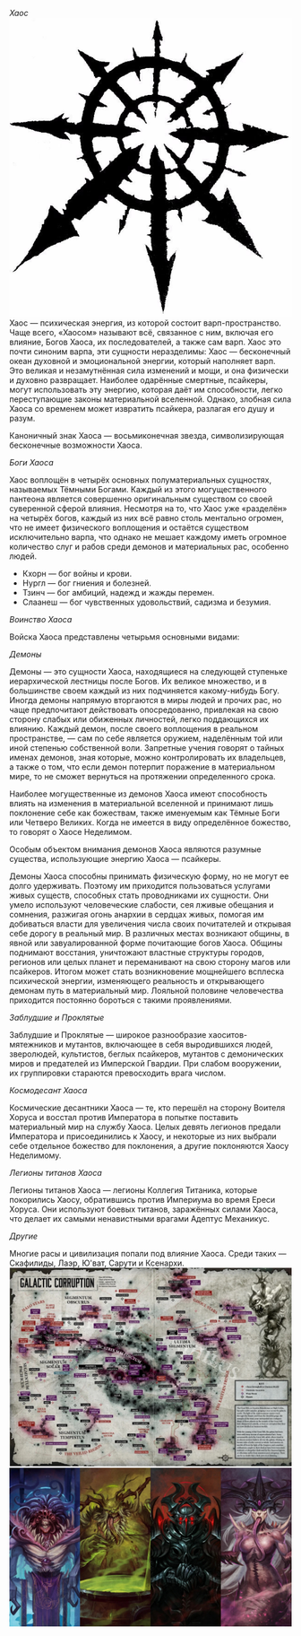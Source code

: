 *Хаос*
![Звезда Хаоса](chaos_star.jpg)
Хаос — психическая энергия, из которой состоит варп-пространство. Чаще всего, «Хаосом» называют всё, связанное с ним, включая его влияние, Богов Хаоса, их последователей, а также сам варп. Хаос это почти синоним варпа, эти сущности неразделимы: Хаос — бесконечный океан духовной и эмоциональной энергии, который наполняет варп. Это великая и незамутнённая сила изменений и мощи, и она физически и духовно развращает. Наиболее одарённые смертные, псайкеры, могут использовать эту энергию, которая даёт им способности, легко переступающие законы материальной вселенной. Однако, злобная сила Хаоса со временем может извратить псайкера, разлагая его душу и разум.

Каноничный знак Хаоса — восьмиконечная звезда, символизирующая бесконечные возможности Хаоса.

*Боги Хаоса*

Хаос воплощён в четырёх основных полуматериальных сущностях, называемых Тёмными Богами. Каждый из этого могущественного пантеона является совершенно оригинальным существом со своей суверенной сферой влияния. Несмотря на то, что Хаос уже «разделён» на четырёх богов, каждый из них всё равно столь ментально огромен, что не имеет физического воплощения и остаётся существом исключительно варпа, что однако не мешает каждому иметь огромное количество слуг и рабов среди демонов и материальных рас, особенно людей.

- Кхорн — бог войны и крови.
- Нургл — бог гниения и болезней.
- Тзинч — бог амбиций, надежд и жажды перемен.
- Слаанеш — бог чувственных удовольствий, садизма и безумия.

*Воинство Хаоса*

Войска Хаоса представлены четырьмя основными видами:

*Демоны*

Демоны — это сущности Хаоса, находящиеся на следующей ступеньке иерархической лестницы после Богов. Их великое множество, и в большинстве своем каждый из них подчиняется какому-нибудь Богу. Иногда демоны напрямую вторгаются в миры людей и прочих рас, но чаще предпочитают действовать опосредованно, привлекая на свою сторону слабых или обиженных личностей, легко поддающихся их влиянию. Каждый демон, после своего воплощения в реальном пространстве, — сам по себе является оружием, наделённым той или иной степенью собственной воли. Запретные учения говорят о тайных именах демонов, зная которые, можно контролировать их владельцев, а также о том, что если демон потерпит поражение в материальном мире, то не сможет вернуться на протяжении определенного срока.

Наиболее могущественные из демонов Хаоса имеют способность влиять на изменения в материальной вселенной и принимают лишь поклонение себе как божествам, также именуемым как Тёмные Боги или Четверо Великих. Когда не имеется в виду определённое божество, то говорят о Хаосе Неделимом.

Особым объектом внимания демонов Хаоса являются разумные существа, использующие энергию Хаоса — псайкеры.

Демоны Хаоса способны принимать физическую форму, но не могут ее долго удерживать. Поэтому им приходится пользоваться услугами живых существ, способных стать проводниками их сущности. Они умело используют человеческие слабости, сея лживые обещания и сомнения, разжигая огонь анархии в сердцах живых, помогая им добиваться власти для увеличения числа своих почитателей и открывая себе дорогу в реальный мир. В различных местах возникают общины, в явной или завуалированной форме почитающие богов Хаоса. Общины поднимают восстания, уничтожают властные структуры городов, регионов или целых планет и переманивают на свою сторону магов или псайкеров. Итогом может стать возникновение мощнейшего всплеска психической энергии, изменяющего реальность и открывающего демонам путь в материальный мир. Лояльной половине человечества приходится постоянно бороться с такими проявлениями.

*Заблудшие и Проклятые*

Заблудшие и Проклятые — широкое разнообразие хаоситов-мятежников и мутантов, включающее в себя выродившихся людей, зверолюдей, культистов, беглых псайкеров, мутантов с демонических миров и предателей из Имперской Гвардии. При слабом вооружении, их группировки стараются превосходить врага числом.

*Космодесант Хаоса*

Космические десантники Хаоса — те, кто перешёл на сторону Воителя Хоруса и восстал против Императора в попытке поставить материальный мир на службу Хаоса. Целых девять легионов предали Императора и присоединились к Хаосу, и некоторые из них выбрали себе отдельное божество для поклонения, а другие поклоняются Хаосу Неделимому.

*Легионы титанов Хаоса*

Легионы титанов Хаоса — легионы Коллегия Титаника, которые покорились Хаосу, обратившись против Империума во время Ереси Хоруса. Они используют боевых титанов, заражённых силами Хаоса, что делает их самыми ненавистными врагами Адептус Механикус.

*Другие*

Многие расы и цивилизация попали под влияние Хаоса. Среди таких — Скафилиды, Лаэр, Ю'ват, Сарути и Ксенархи.
![Известные варп-штормы и демонические миры, обрушившиеся на галактику после образования Великого Разлома в 999.М41](chaos_map1.jpg)
![Четыре великих Бога Хаоса: Тзинч, Нургл, Кхорн, Слаанеш](chaos_gods.jpg)
